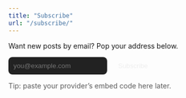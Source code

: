 ```yaml
---
title: "Subscribe"
url: "/subscribe/"
---
```


Want new posts by email? Pop your address below.

<!-- Replace the action with your Mailchimp / Beehiiv / ConvertKit form URL -->
<form method="post" action="#" style="display:flex;gap:8px;align-items:center;">
  <input type="email" name="email" placeholder="you@example.com" required
         style="padding:10px;border-radius:8px;border:1px solid var(--border);background:#222;color:#eee;">
  <button type="submit" class="btn" style="padding:10px 14px;border-radius:8px;border:1px solid var(--orange);background:transparent;color:#eee;">
    Subscribe
  </button>
</form>

<p style="opacity:.7;margin-top:.75rem;">Tip: paste your provider’s embed code here later.</p>
